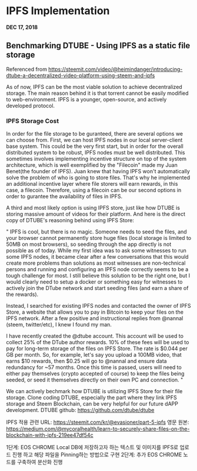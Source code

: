 # IPFS Implementation

**DEC 17, 2018**

<!-- MarkdownTOC depth=4 autolink=true bracket=round list_bullets="-*+" -->

## Benchmarking DTUBE - Using IPFS as a static file storage

Referenced from https://steemit.com/video/@heimindanger/introducing-dtube-a-decentralized-video-platform-using-steem-and-ipfs

As of now, IPFS can be the most viable solution to achieve decentralized storage. The main reason behind it is that torrent cannot be
easily modified to web-environment. IPFS is a younger, open-source, and actively developed protocol.

### IPFS Storage Cost

In order for the file storage to be guranteed, there are several options we can choose from. First, we can host IPFS nodes in our
local server-client base system. This could be the very first start, but in order for the overall distributed system to be robust, IPFS nodes
must be well distributed. This sometimes involves implementing incentive structure on top of the system architecture, which is well exemplified 
by the "Filecoin" made my Juan Benet(the founder of IPFS). Juan knew that having IPFS won't automatically solve the problem of who is going to store files. 
That's why he implemented an additional incentive layer where file storers will earn rewards, in this case, a filecoin. Therefore, using a filecoin
can be our second options in order to gurantee the availability of files in IPFS. 
 
A third and most likely option is using IPFS store, just like how DTUBE is storing massive amount of videos for their platform. And here is the 
direct copy of DTUBE's reasoning behind using IPFS Store:

"
IPFS is cool, but there is no magic. Someone needs to seed the files, and your browser cannot permanently store huge files 
(local storage is limited to 50MB on most browsers), so seeding through the app directly is not possible as of today. 
While my first idea was to ask some witnesses to run some IPFS nodes, it became clear after a few conversations that this 
would create more problems than solutions as most witnesses are non-technical persons and running and configuring an IPFS 
node correctly seems to be a tough challenge for most. I still believe this solution to be the right one, 
but I would clearly need to setup a docker or something easy for witnesses to actively join the DTube network and start seeding files 
(and earn a share of the rewards).

Instead, I searched for existing IPFS nodes and contacted the owner of IPFS Store, a website that allows you to pay in 
Bitcoin to keep your files on the IPFS network. After a few positive and instructional replies from @nannal (steem, twitter/etc), 
I knew I found my man.

I have recently created the @dtube account. This account will be used to collect 25% of the DTube author rewards. 
10% of these fees will be used to pay for long-term storage of the files on IPFS Store. 
The rate is $0.044 per GB per month. So, for example, let's say you upload a 100MB video, that earns $10 rewards, 
then $0.25 will go to @nannal and ensure data redundancy for ~57 months. Once this time is passed, users will need to 
either pay themselves (crypto accepted of course) to keep the files being seeded, or seed it themselves directly on their own 
PC and connection.
"

We can actively bechmark how DTUBE is utilizing IPFS Store for their file storage. 
Clone coding DTUBE, especially the part where they link IPFS storage and Steem Blockchain, can be very helpful for our future dAPP development.
DTUBE github: https://github.com/dtube/dtube

IPFS 적용 관련 URL:
https://steemit.com/kr/@evasioner/part-5-ipfs
영문 원본: https://medium.com/@mycoralhealth/learn-to-securely-share-files-on-the-blockchain-with-ipfs-219ee47df54c

1단계: EOS CHROME Local DB에 저장하고자 하는 텍스트 및 이미지를 IPFS로 업로드 진행 하고 해당 파일을 Pinning하는 방법으로 구현 
2단계: 추가 EOS CHROME 노드를 구축하여 분산화 진행 


